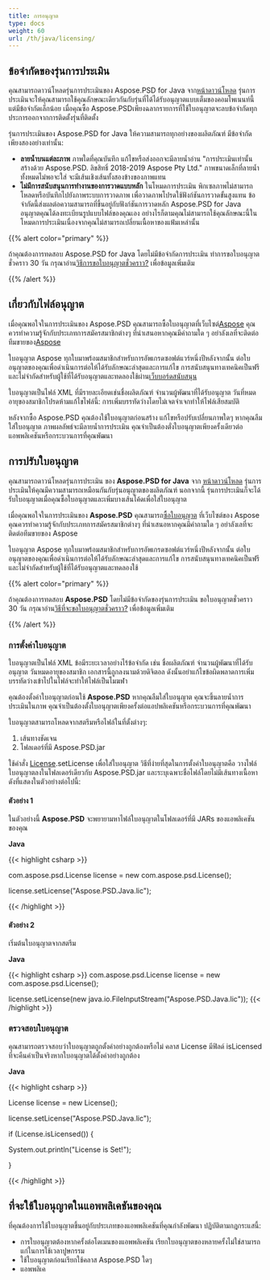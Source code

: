 ```yaml
---
title: การอนุญาต
type: docs
weight: 60
url: /th/java/licensing/
---
```


## **ข้อจำกัดของรุ่นการประเมิน**
คุณสามารถดาวน์โหลดรุ่นการประเมินของ Aspose.PSD for Java จาก[หน้าดาวน์โหลด](http://maven.aspose.com/repository/simple/ext-release-local/com/aspose/aspose-psd/) รุ่นการประเมินจะให้คุณสามารถใช้คุณลักษณะเดียวกันกับรุ่นที่ได้ได้รับอนุญาตแบบเต็มของคอมโพเนนท์นี้ แต่มีข้อจำกัดเล็กน้อย เมื่อคุณซื้อ Aspose.PSDเพียงฉลากรายการที่ใช้ใบอนุญาตจะลบข้อจำกัดทุกประการออกจากการติดตั้งรุ่นที่ติดตั้ง

รุ่นการประเมินของ Aspose.PSD for Java ให้ความสามารถทุกอย่างของผลิตภัณฑ์ มีข้อจำกัดเพียงสองอย่างเท่านั้น:

- **ลายน้ำบนแต่ละภาพ** ภาพใดที่คุณบันทึก แก้ไขหรือส่งออกจะมีลายน้ำอ่าน "การประเมินเท่านั้น สร้างด้วย Aspose.PSD. ลิขสิทธิ์ 2018-2019 Aspose Pty Ltd." ภาพขนาดเล็กที่ลายน้ำทั้งหมดไม่พอจะใส่ จะมีเส้นเชิงเส้นทั้งสองข้างของภาพแทน
- **ไม่มีการสนับสนุนการทำงานของการวาดแบบหลัก** ในโหมดการประเมิน พิกเซลภาพไม่สามารถโหลดหรือบันทึกไปยังภาพระบบการวาดภาพ เพื่อวาดภาพโปรดใช้ฟังก์ชันการวาดขั้นสูงแทน ข้อจำกัดนี้ส่งผลต่อความสามารถที่ขึ้นอยู่กับฟังก์ชันการวาดหลัก Aspose.PSD for Java อนุญาตคุณได้ลงทะเบียนรูปแบบไฟล์ของคุณเอง อย่างไรก็ตามคุณไม่สามารถใช้คุณลักษณะนี้ในโหมดการประเมินเนื่องจากคุณไม่สามารถเปลี่ยนเนื้อหาของแฟ้มเหล่านั้น

{{% alert color="primary" %}}

ถ้าคุณต้องการทดสอบ Aspose.PSD for Java โดยไม่มีข้อจำกัดการประเมิน ทำการขอใบอนุญาตชั่วคราว 30 วัน กรุณาอ่าน[วิธีการขอใบอนุญาตชั่วคราว?](https://purchase.aspose.com/temporary-license) เพื่อข้อมูลเพิ่มเติม

{{% /alert %}}
## **เกี่ยวกับไฟล์อนุญาต**
เมื่อคุณพอใจในการประเมินของ Aspose.PSD คุณสามารถซื้อใบอนุญาตที่เว็บไซต์[Aspose](https://purchase.aspose.com/default.aspx) คุณควรทำความรู้จักกับประเภทการสมัครสมาชิกต่างๆ ที่นำเสนอหากคุณมีคำถามใด ๆ อย่าลังเลที่จะติดต่อทีมขายของ[Aspose](https://company.aspose.com/contact)

ใบอนุญาต Aspose ทุกใบมาพร้อมสมาชิกสำหรับการอัพเกรดซอฟต์แวร์หนึ่งปีหลังจากนั้น ต่อใบอนุญาตของคุณเพื่อดำเนินการต่อให้ได้รับลักษณะล่าสุดและการแก้ไข การสนับสนุนทางเทคนิคเป็นฟรีและไม่จำกัดสำหรับผู้ใช้ที่ได้รับอนุญาตและทดลองใช้ผ่าน[เว็บบอร์ดสนับสนุน](https://forum.aspose.com/)

ใบอนุญาตเป็นไฟล์ XML ที่มีรายละเอียดเช่นชื่อผลิตภัณฑ์ จำนวนผู้พัฒนาที่ได้รับอนุญาต วันที่หมดอายุของสมาชิกโปรดห้ามแก้ไขไฟล์นี้: การเพิ่มบรรทัดว่างโดยไม่เจตจำเจกทำให้ไฟล์เสียสมบัติ

หลังจากซื้อ Aspose.PSD คุณต้องใช้ใบอนุญาตก่อนสร้าง แก้ไขหรือปรับเปลี่ยนภาพใดๆ หากคุณลืมใส่ใบอนุญาต ภาพผลลัพธ์จะมีลายน้ำการประเมิน คุณจำเป็นต้องตั่งใบอนุญาตเพียงครั้งเดียวต่อแอพพลิเคชันหรือกระบวนการที่คุณพัฒนา

## **การปรับใบอนุญาต**
คุณสามารถดาวน์โหลดรุ่นการประเมิน ของ **Aspose.PSD for Java** จาก [หน้าดาวน์โหลด](http://maven.aspose.com/repository/simple/ext-release-local/com/aspose/aspose-psd/) รุ่นการประเมินให้คุณมีความสามารถเหมือนกันกับรุ่นอนุญาตของผลิตภัณฑ์ นอกจากนี้ รุ่นการประเมินก็จะได้รับใบอนุญาตเมื่อคุณซื้อใบอนุญาตและเพิ่มบางเส้นโค้ดเพื่อใส่ใบอนุญาต

เมื่อคุณพอใจในการประเมินของ **Aspose.PSD** คุณสามารถ[ซื้อใบอนุญาต](http://www.aspose.com/Purchase/Components/Default.aspx) ที่เว็บไซต์ของ Aspose คุณควรทำความรู้จักกับประเภทการสมัครสมาชิกต่างๆ ที่นำเสนอหากคุณมีคำถามใด ๆ อย่าลังเลที่จะติดต่อทีมขายของ Aspose 

ใบอนุญาต Aspose ทุกใบมาพร้อมสมาชิกสำหรับการอัพเกรดซอฟต์แวร์หนึ่งปีหลังจากนั้น ต่อใบอนุญาตของคุณเพื่อดำเนินการต่อให้ได้รับลักษณะล่าสุดและการแก้ไข การสนับสนุนทางเทคนิคเป็นฟรีและไม่จำกัดสำหรับผู้ใช้ที่ได้รับอนุญาตและทดลองใช้

{{% alert color="primary" %}}

ถ้าคุณต้องการทดสอบ **Aspose.PSD** โดยไม่มีข้อจำกัดของรุ่นการประเมิน ขอใบอนุญาตชั่วคราว 30 วัน  กรุณาอ่าน[วิธีที่จะขอใบอนุญาตชั่วคราว?](http://www.aspose.com/corporate/how-to-get-temporary-license.aspx) เพื่อข้อมูลเพิ่มเติม

{{% /alert %}}

### **การตั้งค่าใบอนุญาต**
ใบอนุญาตเป็นไฟล์ XML ข้อมีระยะเวลาอย่างไร้ข้อจำกัด เช่น ชื่อผลิตภัณฑ์ จำนวนผู้พัฒนาที่ได้รับอนุญาต วันหมดอายุของสมาชิก เอกสารนี้ถูกลงนามด้วยดิจิตอล ดังนั้นอย่าแก้ไขข้อผิดพลาดการเพิ่มบรรทัดว่างเข้าไปในไฟล์จะทำให้ไฟล์เป็นโมฆฬา

คุณต้องตั้งค่าใบอนุญาตก่อนใช้ **Aspose.PSD** หากคุณลืมใส่ใบอนุญาต คุณจะขึ้นลายน้ำการประเมินในภาพ คุณจำเป็นต้องตั้งใบอนุญาตเพียงครั้งต่อแอปพลิเคชันหรือกระบวนการที่คุณพัฒนา

ใบอนุญาตสามารถโหลดจากสตรีมหรือไฟล์ในที่ตั้งต่างๆ:

1. เส้นทางชัดเจน
1. โฟลเดอร์ที่มี Aspose.PSD.jar

ใช้คำสั่ง [License](http://www.aspose.com/api/java/psd/com.aspose.psd/classes/License).setLicense เพื่อใส่ใบอนุญาต วิธีที่ง่ายที่สุดในการตั้งค่าใบอนุญาตคือ วางไฟล์ใบอนุญาตลงในโฟลเดอร์เดียวกับ Aspose.PSD.jar และระบุเฉพาะชื่อไฟล์โดยไม่มีเส้นทางเนื้อหาดังที่แสดงในตัวอย่างต่อไปนี้:
#### **ตัวอย่าง 1**
ในตัวอย่างนี้ **Aspose.PSD** จะพยายามหาไฟล์ใบอนุญาตในโฟลเดอร์ที่มี JARs ของแอพลิเคชันของคุณ

**Java**

{{< highlight csharp >}}

com.aspose.psd.License license = new com.aspose.psd.License();

license.setLicense("Aspose.PSD.Java.lic");

{{< /highlight >}}
#### **ตัวอย่าง 2**
เริ่มต้นใบอนุญาตจากสตรีม

**Java**

{{< highlight csharp >}}
 com.aspose.psd.License license = new com.aspose.psd.License();

license.setLicense(new java.io.FileInputStream("Aspose.PSD.Java.lic"));
{{< /highlight >}}

### **ตรวจสอบใบอนุญาต**
คุณสามารถตรวจสอบว่าใบอนุญาตถูกตั้งค่าอย่างถูกต้องหรือไม่ คลาส License มีฟิลด์ isLicensed ที่จะคืนค่าเป็นจริงหากใบอนุญาตได้ตั้งค่าอย่างถูกต้อง

**Java**

{{< highlight csharp >}}

License license = new License();

license.setLicense("Aspose.PSD.Java.lic");

if (License.isLicensed()) {

System.out.println("License is Set!");

}

{{< /highlight >}}

## **ที่จะใช้ใบอนุญาตในแอพพลิเคชันของคุณ**
ที่คุณต้องการใช้ใบอนุญาตขึ้นอยู่กับประเภทของแอพพลิเคชันที่คุณกำลังพัฒนา ปฏิบัติตามกฎกระแสนี้:

- การใบอนุญาตต้องหากครั้งต่อโดเมนของแอพพลิเคชัน เรียกใบอนุญาตของหลายครั้งไม่ใช่สามารถแก่ในการใช้เวลาปูษกรรม
- ใช้ใบอนุญาตก่อนเรียกใช้คลาส Aspose.PSD ใดๆ
- แอพพลิเค
